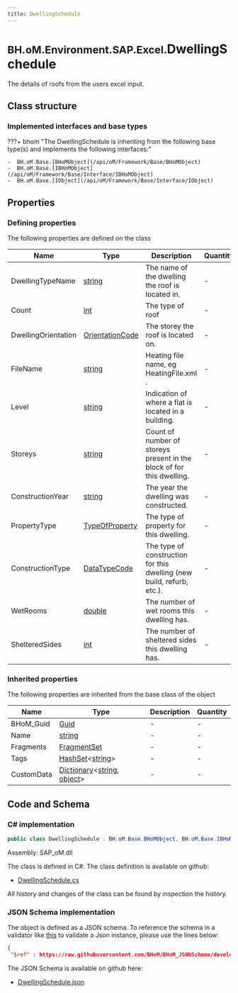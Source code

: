 ```yaml
---
title: DwellingSchedule
---
```


# <small>BH.oM.Environment.SAP.Excel.</small>**DwellingSchedule**

The details of roofs from the users excel input.

## Class structure

### Implemented interfaces and base types

???+ bhom "The DwellingSchedule is inheriting from the following base type(s) and implements the following interfaces:"

    -  BH.oM.Base.[BHoMObject](/api/oM/Framework/Base/BHoMObject)
    -  BH.oM.Base.[IBHoMObject](/api/oM/Framework/Base/Interface/IBHoMObject)
    -  BH.oM.Base.[IObject](/api/oM/Framework/Base/Interface/IObject)


## Properties



### Defining properties

The following properties are defined on the class

| Name             | Type             | Description      | Quantity         |
|------------------|------------------|------------------|------------------|
| DwellingTypeName | [string](https://learn.microsoft.com/en-us/dotnet/api/System.String?view=netstandard-2.0) | The name of the dwelling the roof is located in. | - |
| Count | [int](https://learn.microsoft.com/en-us/dotnet/api/System.Int32?view=netstandard-2.0) | The type of roof | - |
| DwellingOrientation | [OrientationCode](/api/oM/Adapter/Environment/Enums/OrientationCode) | The storey the roof is located on. | - |
| FileName | [string](https://learn.microsoft.com/en-us/dotnet/api/System.String?view=netstandard-2.0) | Heating file name, eg HeatingFile.xml . | - |
| Level | [string](https://learn.microsoft.com/en-us/dotnet/api/System.String?view=netstandard-2.0) | Indication of where a flat is located in a building. | - |
| Storeys | [string](https://learn.microsoft.com/en-us/dotnet/api/System.String?view=netstandard-2.0) | Count of number of storeys present in the block of for this dwelling. | - |
| ConstructionYear | [string](https://learn.microsoft.com/en-us/dotnet/api/System.String?view=netstandard-2.0) | The year the dwelling was constructed. | - |
| PropertyType | [TypeOfProperty](/api/oM/Adapter/Environment/Enums/TypeOfProperty) | The type of property for this dwelling. | - |
| ConstructionType | [DataTypeCode](/api/oM/Adapter/Environment/Enums/DataTypeCode) | The type of construction for this dwelling (new build, refurb, etc.). | - |
| WetRooms | [double](https://learn.microsoft.com/en-us/dotnet/api/System.Double?view=netstandard-2.0) | The number of wet rooms this dwelling has. | - |
| ShelteredSides | [int](https://learn.microsoft.com/en-us/dotnet/api/System.Int32?view=netstandard-2.0) | The number of sheltered sides this dwelling has. | - |


### Inherited properties
The following properties are inherited from the base class of the object

| Name             | Type             | Description      | Quantity         |
|------------------|------------------|------------------|------------------|
| BHoM_Guid | [Guid](https://learn.microsoft.com/en-us/dotnet/api/System.Guid?view=netstandard-2.0) | - | - |
| Name | [string](https://learn.microsoft.com/en-us/dotnet/api/System.String?view=netstandard-2.0) | - | - |
| Fragments | [FragmentSet](/api/oM/Framework/Base/FragmentSet) | - | - |
| Tags | [HashSet](https://learn.microsoft.com/en-us/dotnet/api/System.Collections.Generic.HashSet-1?view=netstandard-2.0)&lt;[string](https://learn.microsoft.com/en-us/dotnet/api/System.String?view=netstandard-2.0)&gt; | - | - |
| CustomData | [Dictionary](https://learn.microsoft.com/en-us/dotnet/api/System.Collections.Generic.Dictionary-2?view=netstandard-2.0)&lt;[string](https://learn.microsoft.com/en-us/dotnet/api/System.String?view=netstandard-2.0), [object](https://learn.microsoft.com/en-us/dotnet/api/System.Object?view=netstandard-2.0)&gt; | - | - |


## Code and Schema

### C# implementation

``` C# title="C#"
public class DwellingSchedule : BH.oM.Base.BHoMObject, BH.oM.Base.IBHoMObject, BH.oM.Base.IObject
```

Assembly: SAP_oM.dll

The class is defined in C#. The class definition is available on github:

- [DwellingSchedule.cs](https://github.com/BHoM/SAP_Toolkit/blob/develop/SAP_oM/Excel\DwellingSchedule.cs)

All history and changes of the class can be found by inspection the history.
### JSON Schema implementation

The object is defined as a JSON schema. To reference the schema in a validator like [this](https://www.jsonschemavalidator.net/) to validate a Json instance, please use the lines below:

``` json title="JSON Schema"
{
 "$ref" : https://raw.githubusercontent.com/BHoM/BHoM_JSONSchema/develop/SAP_oM/SAP/Excel/DwellingSchedule.json}
```

The JSON Schema is available on github here:

- [DwellingSchedule.json](https://github.com/BHoM/BHoM_JSONSchema/blob/develop/SAP_oM/SAP/Excel/DwellingSchedule.json)
